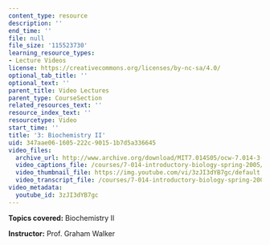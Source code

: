 ```yaml
---
content_type: resource
description: ''
end_time: ''
file: null
file_size: '115523730'
learning_resource_types:
- Lecture Videos
license: https://creativecommons.org/licenses/by-nc-sa/4.0/
optional_tab_title: ''
optional_text: ''
parent_title: Video Lectures
parent_type: CourseSection
related_resources_text: ''
resource_index_text: ''
resourcetype: Video
start_time: ''
title: '3: Biochemistry II'
uid: 347aae06-1605-222c-9015-1b7d5a336645
video_files:
  archive_url: http://www.archive.org/download/MIT7.014S05/ocw-7.014-3-07feb05-220k.mp4
  video_captions_file: /courses/7-014-introductory-biology-spring-2005/090219c0fac456f29bc053d7acc6169e_3zJI3dYB7gc.vtt
  video_thumbnail_file: https://img.youtube.com/vi/3zJI3dYB7gc/default.jpg
  video_transcript_file: /courses/7-014-introductory-biology-spring-2005/c711e7c7595e7b7105611f937ed1840e_3zJI3dYB7gc.pdf
video_metadata:
  youtube_id: 3zJI3dYB7gc
---
```


**Topics covered:** Biochemistry II  
  
**Instructor:** Prof. Graham Walker

